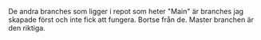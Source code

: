 De andra branches som ligger i repot som heter "Main" är branches jag skapade först och inte fick att fungera. Bortse från de. Master branchen är den riktiga.
